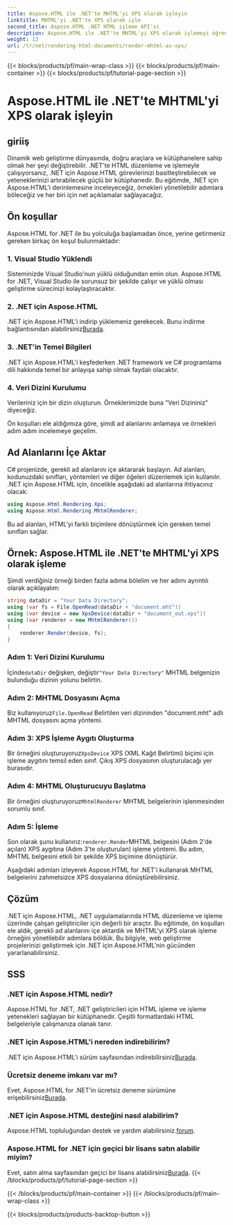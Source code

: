 ```yaml
---
title: Aspose.HTML ile .NET'te MHTML'yi XPS olarak işleyin
linktitle: MHTML'yi .NET'te XPS olarak işle
second_title: Aspose.HTML .NET HTML işleme API'si
description: Aspose.HTML ile .NET'te MHTML'yi XPS olarak işlemeyi öğrenin. HTML düzenleme becerilerinizi geliştirin ve web geliştirme projelerinizi hızlandırın!
weight: 13
url: /tr/net/rendering-html-documents/render-mhtml-as-xps/
---
```


{{< blocks/products/pf/main-wrap-class >}}
{{< blocks/products/pf/main-container >}}
{{< blocks/products/pf/tutorial-page-section >}}

# Aspose.HTML ile .NET'te MHTML'yi XPS olarak işleyin

## giriiş

Dinamik web geliştirme dünyasında, doğru araçlara ve kütüphanelere sahip olmak her şeyi değiştirebilir. .NET'te HTML düzenleme ve işlemeyle çalışıyorsanız, .NET için Aspose.HTML görevlerinizi basitleştirebilecek ve yeteneklerinizi artırabilecek güçlü bir kütüphanedir. Bu eğitimde, .NET için Aspose.HTML'i derinlemesine inceleyeceğiz, örnekleri yönetilebilir adımlara böleceğiz ve her biri için net açıklamalar sağlayacağız.

## Ön koşullar

Aspose.HTML for .NET ile bu yolculuğa başlamadan önce, yerine getirmeniz gereken birkaç ön koşul bulunmaktadır:

### 1. Visual Studio Yüklendi

Sisteminizde Visual Studio'nun yüklü olduğundan emin olun. Aspose.HTML for .NET, Visual Studio ile sorunsuz bir şekilde çalışır ve yüklü olması geliştirme sürecinizi kolaylaştıracaktır.

### 2. .NET için Aspose.HTML

 .NET için Aspose.HTML'i indirip yüklemeniz gerekecek. Bunu indirme bağlantısından alabilirsiniz[Burada](https://releases.aspose.com/html/net/).

### 3. .NET'in Temel Bilgileri

.NET için Aspose.HTML'i keşfederken .NET framework ve C# programlama dili hakkında temel bir anlayışa sahip olmak faydalı olacaktır.

### 4. Veri Dizini Kurulumu

Verileriniz için bir dizin oluşturun. Örneklerimizde buna "Veri Dizininiz" diyeceğiz.

Ön koşulları ele aldığımıza göre, şimdi ad alanlarını anlamaya ve örnekleri adım adım incelemeye geçelim.

## Ad Alanlarını İçe Aktar

C# projenizde, gerekli ad alanlarını içe aktararak başlayın. Ad alanları, kodunuzdaki sınıfları, yöntemleri ve diğer öğeleri düzenlemek için kullanılır. .NET için Aspose.HTML için, öncelikle aşağıdaki ad alanlarına ihtiyacınız olacak:

```csharp
using Aspose.Html.Rendering.Xps;
using Aspose.Html.Rendering.MhtmlRenderer;
```

Bu ad alanları, HTML'yi farklı biçimlere dönüştürmek için gereken temel sınıfları sağlar.

## Örnek: Aspose.HTML ile .NET'te MHTML'yi XPS olarak işleme

Şimdi verdiğiniz örneği birden fazla adıma bölelim ve her adımı ayrıntılı olarak açıklayalım:

```csharp
string dataDir = "Your Data Directory";
using (var fs = File.OpenRead(dataDir + "document.mht"))
using (var device = new XpsDevice(dataDir + "document_out.xps"))
using (var renderer = new MhtmlRenderer())
{
    renderer.Render(device, fs);
}
```

### Adım 1: Veri Dizini Kurulumu

 İçinde`dataDir` değişken, değiştir`"Your Data Directory"` MHTML belgenizin bulunduğu dizinin yolunu belirtin.

### Adım 2: MHTML Dosyasını Açma

 Biz kullanıyoruz`File.OpenRead` Belirtilen veri dizininden "document.mht" adlı MHTML dosyasını açma yöntemi.

### Adım 3: XPS İşleme Aygıtı Oluşturma

 Bir örneğini oluşturuyoruz`XpsDevice` XPS (XML Kağıt Belirtimi) biçimi için işleme aygıtını temsil eden sınıf. Çıkış XPS dosyasının oluşturulacağı yer burasıdır.

### Adım 4: MHTML Oluşturucuyu Başlatma

 Bir örneğini oluşturuyoruz`MhtmlRenderer` MHTML belgelerinin işlenmesinden sorumlu sınıf.

### Adım 5: İşleme

 Son olarak şunu kullanırız:`renderer.Render`MHTML belgesini (Adım 2'de açılan) XPS aygıtına (Adım 3'te oluşturulan) işleme yöntemi. Bu adım, MHTML belgesini etkili bir şekilde XPS biçimine dönüştürür.

Aşağıdaki adımları izleyerek Aspose.HTML for .NET'i kullanarak MHTML belgelerini zahmetsizce XPS dosyalarına dönüştürebilirsiniz.

## Çözüm

.NET için Aspose.HTML, .NET uygulamalarında HTML düzenleme ve işleme üzerinde çalışan geliştiriciler için değerli bir araçtır. Bu eğitimde, ön koşulları ele aldık, gerekli ad alanlarını içe aktardık ve MHTML'yi XPS olarak işleme örneğini yönetilebilir adımlara böldük. Bu bilgiyle, web geliştirme projelerinizi geliştirmek için .NET için Aspose.HTML'nin gücünden yararlanabilirsiniz.

## SSS

### .NET için Aspose.HTML nedir?
Aspose.HTML for .NET, .NET geliştiricileri için HTML işleme ve işleme yetenekleri sağlayan bir kütüphanedir. Çeşitli formatlardaki HTML belgeleriyle çalışmanıza olanak tanır.

### .NET için Aspose.HTML'i nereden indirebilirim?
 .NET için Aspose.HTML'i sürüm sayfasından indirebilirsiniz[Burada](https://releases.aspose.com/html/net/).

### Ücretsiz deneme imkanı var mı?
 Evet, Aspose.HTML for .NET'in ücretsiz deneme sürümüne erişebilirsiniz[Burada](https://releases.aspose.com/).

### .NET için Aspose.HTML desteğini nasıl alabilirim?
Aspose.HTML topluluğundan destek ve yardım alabilirsiniz.[forum](https://forum.aspose.com/).

### Aspose.HTML for .NET için geçici bir lisans satın alabilir miyim?
 Evet, satın alma sayfasından geçici bir lisans alabilirsiniz[Burada](https://purchase.aspose.com/temporary-license/).
{{< /blocks/products/pf/tutorial-page-section >}}

{{< /blocks/products/pf/main-container >}}
{{< /blocks/products/pf/main-wrap-class >}}

{{< blocks/products/products-backtop-button >}}
